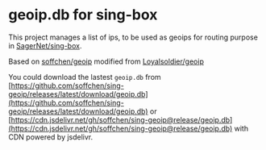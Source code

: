 # geoip.db for sing-box

This project manages a list of ips, to be used as geoips for routing purpose in [SagerNet/sing-box](https://github.com/SagerNet/sing-box).

Based on [soffchen/geoip](https://github.com/soffchen/geoip) modified from [Loyalsoldier/geoip](https://github.com/Loyalsoldier/geoip)

You could download the lastest `geoip.db` from [https://github.com/soffchen/sing-geoip/releases/latest/download/geoip.db](https://github.com/soffchen/sing-geoip/releases/latest/download/geoip.db) or [https://cdn.jsdelivr.net/gh/soffchen/sing-geoip@release/geoip.db](https://cdn.jsdelivr.net/gh/soffchen/sing-geoip@release/geoip.db) with CDN powered by jsdelivr.
